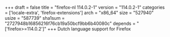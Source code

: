 +++
draft = false
title = "firefox-nl 114.0.2-1"
version = "114.0.2-1"
categories = ['locale-extra', 'firefox-extensions']
arch = "x86_64"
size = "527940"
usize = "587739"
sha1sum = "2727948b16856216f76cb19a50bcf9bb6b40080c"
depends = "['firefox>=114.0.2']"
+++
Dutch language support for Firefox